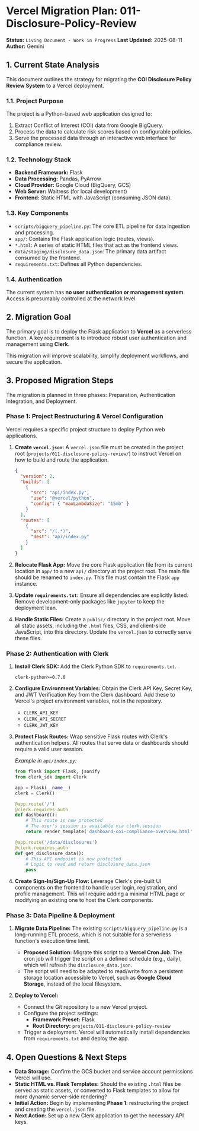
# Vercel Migration Plan: 011-Disclosure-Policy-Review

**Status:** `Living Document - Work in Progress`
**Last Updated:** 2025-08-11
**Author:** Gemini

## 1. Current State Analysis

This document outlines the strategy for migrating the **COI Disclosure Policy Review System** to a Vercel deployment.

### 1.1. Project Purpose

The project is a Python-based web application designed to:
1.  Extract Conflict of Interest (COI) data from Google BigQuery.
2.  Process the data to calculate risk scores based on configurable policies.
3.  Serve the processed data through an interactive web interface for compliance review.

### 1.2. Technology Stack

-   **Backend Framework:** Flask
-   **Data Processing:** Pandas, PyArrow
-   **Cloud Provider:** Google Cloud (BigQuery, GCS)
-   **Web Server:** Waitress (for local development)
-   **Frontend:** Static HTML with JavaScript (consuming JSON data).

### 1.3. Key Components

-   `scripts/bigquery_pipeline.py`: The core ETL pipeline for data ingestion and processing.
-   `app/`: Contains the Flask application logic (routes, views).
-   `*.html`: A series of static HTML files that act as the frontend views.
-   `data/staging/disclosure_data.json`: The primary data artifact consumed by the frontend.
-   `requirements.txt`: Defines all Python dependencies.

### 1.4. Authentication

The current system has **no user authentication or management system**. Access is presumably controlled at the network level.

## 2. Migration Goal

The primary goal is to deploy the Flask application to **Vercel** as a serverless function. A key requirement is to introduce robust user authentication and management using **Clerk**.

This migration will improve scalability, simplify deployment workflows, and secure the application.

## 3. Proposed Migration Steps

The migration is planned in three phases: Preparation, Authentication Integration, and Deployment.

### Phase 1: Project Restructuring & Vercel Configuration

Vercel requires a specific project structure to deploy Python web applications.

1.  **Create `vercel.json`:**
    A `vercel.json` file must be created in the project root (`projects/011-disclosure-policy-review/`) to instruct Vercel on how to build and route the application.

    ```json
    {
      "version": 2,
      "builds": [
        {
          "src": "api/index.py",
          "use": "@vercel/python",
          "config": { "maxLambdaSize": "15mb" }
        }
      ],
      "routes": [
        {
          "src": "/(.*)",
          "dest": "api/index.py"
        }
      ]
    }
    ```

2.  **Relocate Flask App:**
    Move the core Flask application file from its current location in `app/` to a new `api/` directory at the project root. The main file should be renamed to `index.py`. This file must contain the Flask `app` instance.

3.  **Update `requirements.txt`:**
    Ensure all dependencies are explicitly listed. Remove development-only packages like `jupyter` to keep the deployment lean.

4.  **Handle Static Files:**
    Create a `public/` directory in the project root. Move all static assets, including the `.html` files, CSS, and client-side JavaScript, into this directory. Update the `vercel.json` to correctly serve these files.

### Phase 2: Authentication with Clerk

1.  **Install Clerk SDK:**
    Add the Clerk Python SDK to `requirements.txt`.
    ```
    clerk-python>=0.7.0
    ```

2.  **Configure Environment Variables:**
    Obtain the Clerk API Key, Secret Key, and JWT Verification Key from the Clerk dashboard. Add these to Vercel's project environment variables, not in the repository.
    -   `CLERK_API_KEY`
    -   `CLERK_API_SECRET`
    -   `CLERK_JWT_KEY`

3.  **Protect Flask Routes:**
    Wrap sensitive Flask routes with Clerk's authentication helpers. All routes that serve data or dashboards should require a valid user session.

    *Example in `api/index.py`:*
    ```python
    from flask import Flask, jsonify
    from clerk_sdk import Clerk
    
    app = Flask(__name__)
    clerk = Clerk()

    @app.route('/')
    @clerk.requires_auth
    def dashboard():
        # This route is now protected
        # The user's session is available via clerk.session
        return render_template('dashboard-coi-compliance-overview.html')

    @app.route('/data/disclosures')
    @clerk.requires_auth
    def get_disclosure_data():
        # This API endpoint is now protected
        # Logic to read and return disclosure_data.json
        pass
    ```

4.  **Create Sign-In/Sign-Up Flow:**
    Leverage Clerk's pre-built UI components on the frontend to handle user login, registration, and profile management. This will require adding a minimal HTML page or modifying an existing one to host the Clerk components.

### Phase 3: Data Pipeline & Deployment

1.  **Migrate Data Pipeline:**
    The existing `scripts/bigquery_pipeline.py` is a long-running ETL process, which is not suitable for a serverless function's execution time limit.
    -   **Proposed Solution:** Migrate this script to a **Vercel Cron Job**. The cron job will trigger the script on a defined schedule (e.g., daily), which will refresh the `disclosure_data.json`.
    -   The script will need to be adapted to read/write from a persistent storage location accessible to Vercel, such as **Google Cloud Storage**, instead of the local filesystem.

2.  **Deploy to Vercel:**
    -   Connect the Git repository to a new Vercel project.
    -   Configure the project settings:
        -   **Framework Preset:** Flask
        -   **Root Directory:** `projects/011-disclosure-policy-review`
    -   Trigger a deployment. Vercel will automatically install dependencies from `requirements.txt` and deploy the app.

## 4. Open Questions & Next Steps

-   **Data Storage:** Confirm the GCS bucket and service account permissions Vercel will use.
-   **Static HTML vs. Flask Templates:** Should the existing `.html` files be served as static assets, or converted to Flask templates to allow for more dynamic server-side rendering?
-   **Initial Action:** Begin by implementing **Phase 1**: restructuring the project and creating the `vercel.json` file.
-   **Next Action:** Set up a new Clerk application to get the necessary API keys.
